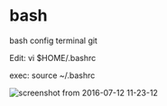 # bash
bash config terminal git 

Edit: vi $HOME/.bashrc

exec: source ~/.bashrc

![screenshot from 2016-07-12 11-23-12](https://cloud.githubusercontent.com/assets/2094756/16771121/c0d9be74-4825-11e6-9866-eb94cdb8dd81.png)
